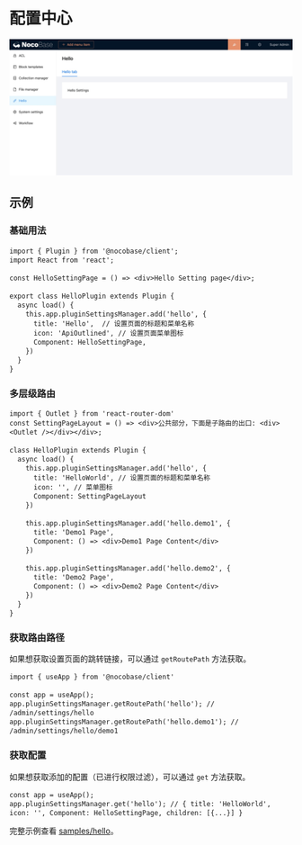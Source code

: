 # 配置中心

<img src="./plugin-settings/settings-tab.jpg" style="max-width: 100%;"/>

## 示例

### 基础用法

```tsx | pure
import { Plugin } from '@nocobase/client';
import React from 'react';

const HelloSettingPage = () => <div>Hello Setting page</div>;

export class HelloPlugin extends Plugin {
  async load() {
    this.app.pluginSettingsManager.add('hello', {
      title: 'Hello',  // 设置页面的标题和菜单名称
      icon: 'ApiOutlined', // 设置页面菜单图标
      Component: HelloSettingPage,
    })
  }
}
```

### 多层级路由

```tsx | pure
import { Outlet } from 'react-router-dom'
const SettingPageLayout = () => <div>公共部分，下面是子路由的出口: <div><Outlet /></div></div>;

class HelloPlugin extends Plugin {
  async load() {
    this.app.pluginSettingsManager.add('hello', {
      title: 'HelloWorld', // 设置页面的标题和菜单名称
      icon: '', // 菜单图标
      Component: SettingPageLayout
    })

    this.app.pluginSettingsManager.add('hello.demo1', {
      title: 'Demo1 Page',
      Component: () => <div>Demo1 Page Content</div>
    })

    this.app.pluginSettingsManager.add('hello.demo2', {
      title: 'Demo2 Page',
      Component: () => <div>Demo2 Page Content</div>
    })
  }
}
```

### 获取路由路径


如果想获取设置页面的跳转链接，可以通过 `getRoutePath` 方法获取。

```tsx | pure
import { useApp } from '@nocobase/client'

const app = useApp();
app.pluginSettingsManager.getRoutePath('hello'); // /admin/settings/hello
app.pluginSettingsManager.getRoutePath('hello.demo1'); // /admin/settings/hello/demo1
```

### 获取配置

如果想获取添加的配置（已进行权限过滤），可以通过 `get` 方法获取。

```tsx | pure
const app = useApp();
app.pluginSettingsManager.get('hello'); // { title: 'HelloWorld', icon: '', Component: HelloSettingPage, children: [{...}] }
```

完整示例查看 [samples/hello](https://github.com/nocobase/nocobase/blob/main/packages/plugins/%40nocobase/plugin-sample-hello/src/client/index.tsx)。
